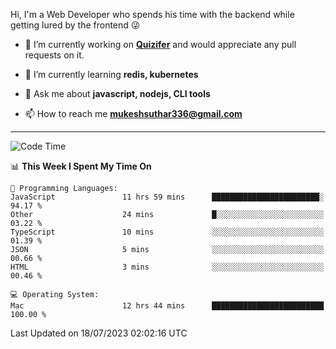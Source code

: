 Hi, I'm a Web Developer who spends his time with the backend while getting lured by the frontend 😜

- 🔭 I’m currently working on **[Quizifer](https://github.com/SutharMukesh/Quizifer/)** and would appreciate any pull requests on it.

- 🌱 I’m currently learning **redis, kubernetes**

- 💬 Ask me about **javascript, nodejs, CLI tools**

- 📫 How to reach me **mukeshsuthar336@gmail.com**

---
<!--START_SECTION:waka-->
![Code Time](http://img.shields.io/badge/Code%20Time-2%2C382%20hrs%206%20mins-blue)

📊 **This Week I Spent My Time On** 

```text
💬 Programming Languages: 
JavaScript               11 hrs 59 mins      ████████████████████████░   94.17 % 
Other                    24 mins             █░░░░░░░░░░░░░░░░░░░░░░░░   03.22 % 
TypeScript               10 mins             ░░░░░░░░░░░░░░░░░░░░░░░░░   01.39 % 
JSON                     5 mins              ░░░░░░░░░░░░░░░░░░░░░░░░░   00.66 % 
HTML                     3 mins              ░░░░░░░░░░░░░░░░░░░░░░░░░   00.46 % 

💻 Operating System: 
Mac                      12 hrs 44 mins      █████████████████████████   100.00 % 
```


 Last Updated on 18/07/2023 02:02:16 UTC
<!--END_SECTION:waka-->
